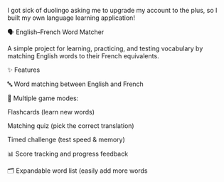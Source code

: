 
I got sick of duolingo asking me to upgrade my account to the plus, so I built my own language learning application!

🗣️ English–French Word Matcher

A simple project for learning, practicing, and testing vocabulary by matching English words to their French equivalents.

✨ Features

🔤 Word matching between English and French

🎯 Multiple game modes:

Flashcards (learn new words)

Matching quiz (pick the correct translation)

Timed challenge (test speed & memory)

📊 Score tracking and progress feedback

🗂️ Expandable word list (easily add more words
